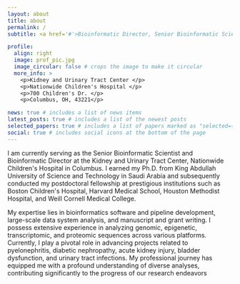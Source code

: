 ```yaml
---
layout: about
title: about
permalink: /
subtitle: <a href='#'>Bioinformatic Director, Senior Bioinformatic Scientist, Kidney and Urinary Tract Center. Nationwide Children's Hospital

profile:
  align: right
  image: prof_pic.jpg
  image_circular: false # crops the image to make it circular
  more_info: >
    <p>Kidney and Urinary Tract Center </p>
    <p>Nationwide Children's Hospital </p>
    <p>700 Children's Dr. </p>
    <p>Columbus, OH, 43221</p>

news: true # includes a list of news items
latest_posts: true # includes a list of the newest posts
selected_papers: true # includes a list of papers marked as "selected={true}"
social: true # includes social icons at the bottom of the page
---
```



I am currently serving as the Senior Bioinformatic Scientist and Bioinformatic Director at the Kidney and Urinary Tract Center, Nationwide Children's Hospital in Columbus. I earned my Ph.D. from King Abdullah University of Science and Technology in Saudi Arabia and subsequently conducted my postdoctoral fellowship at prestigious institutions such as Boston Children's Hospital, Harvard Medical School, Houston Methodist Hospital, and Weill Cornell Medical College. 

My expertise lies in bioinformatics software and pipeline development, large-scale data system analysis, and manuscript and grant writing. I possess extensive experience in analyzing genomic, epigenetic, transcriptomic, and proteomic sequences across various platforms. Currently, I play a pivotal role in advancing projects related to pyelonephritis, diabetic nephropathy, acute kidney injury, bladder dysfunction, and urinary tract infections. My professional journey has equipped me with a profound understanding of diverse analyses, contributing significantly to the progress of our research endeavors 